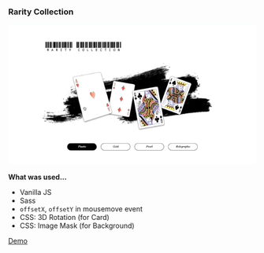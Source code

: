 ### Rarity Collection

![preview gif](/preview.gif)

**What was used...**

- Vanilla JS
- Sass
- `offsetX`, `offsetY` in mousemove event
- CSS: 3D Rotation (for Card)
- CSS: Image Mask (for Background)

[Demo](https://rarity-collection-98cd2.web.app)
